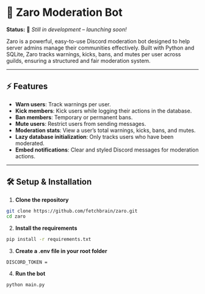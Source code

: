 # 🌟 Zaro Moderation Bot

**Status:** 🚧 *Still in development – launching soon!*

Zaro is a powerful, easy-to-use Discord moderation bot designed to help server admins manage their communities effectively. Built with Python and SQLite, Zaro tracks warnings, kicks, bans, and mutes per user across guilds, ensuring a structured and fair moderation system.

---

## ⚡ Features
- **Warn users**: Track warnings per user.  
- **Kick members**: Kick users while logging their actions in the database.  
- **Ban members**: Temporary or permanent bans.  
- **Mute users**: Restrict users from sending messages.  
- **Moderation stats**: View a user’s total warnings, kicks, bans, and mutes.  
- **Lazy database initialization**: Only tracks users who have been moderated.  
- **Embed notifications**: Clear and styled Discord messages for moderation actions.  

---

## 🛠 Setup & Installation

1. **Clone the repository**  
```bash
git clone https://github.com/fetchbrain/zaro.git
cd zaro
```

2. **Install the requirements**
```bash
pip install -r requirements.txt
```

3. **Create a .env file in your root folder**
```
DISCORD_TOKEN =
```

4. **Run the bot**
```bash
python main.py
```
